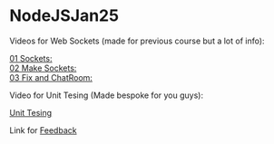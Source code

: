 # NodeJSJan25

Videos for Web Sockets (made for previous course but a lot of info):

[01 Sockets:](https://www.youtube.com/watch?v=jrIpHS9hxZQ)  
[02 Make Sockets:](https://www.youtube.com/watch?v=maEVEAY02W8)  
[03 Fix and ChatRoom:](https://www.youtube.com/watch?v=OlO1qqe7XWo)

Video for Unit Tesing (Made bespoke for you guys):

[Unit Tesing](https://youtu.be/7YQWif7Htmg)  

Link for [Feedback](http://www.academyclass.com/surveys/4054)
